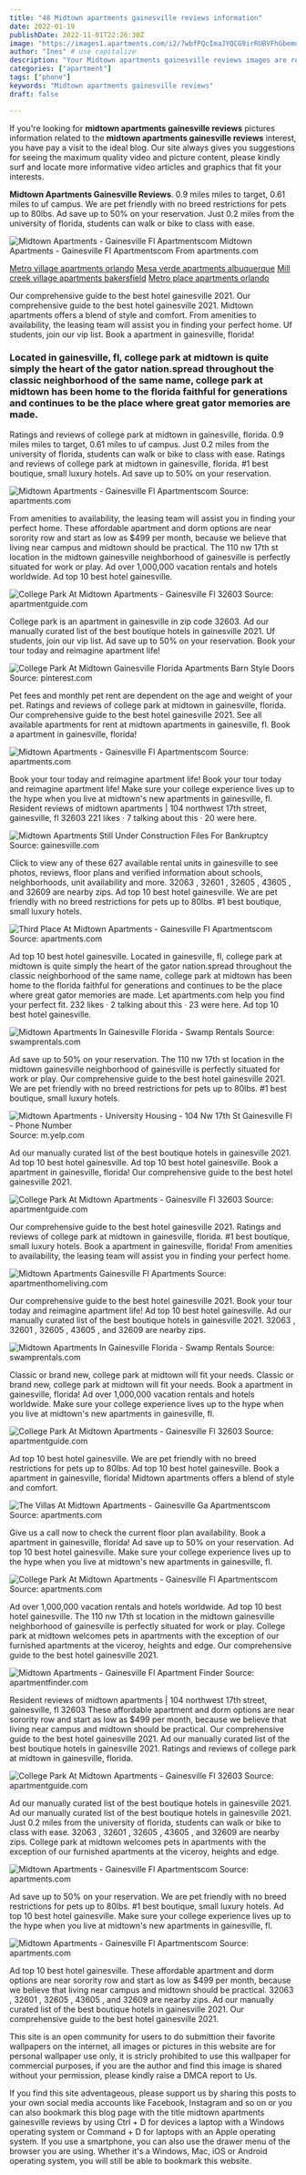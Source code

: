 ```yaml
---
title: "48 Midtown apartments gainesville reviews information"
date: 2022-01-19
publishDate: 2022-11-01T22:26:30Z
image: "https://images1.apartments.com/i2/7wbfPQcImaJYQCG9irRUBVFhGbemqNdWx0gP796dAFU/117/midtown-apartments-gainesville-fl-1br-1ba---650-sf.jpg?p=1"
author: "Ines" # use capitalize
description: "Your Midtown apartments gainesville reviews images are ready. Midtown apartments gainesville reviews are a topic that is being searched for and liked by netizens today. You can Find and Download the Midtown apartments gainesville reviews files here. Download all free vectors."
categories: ["apartment"]
tags: ["phone"]
keywords: "Midtown apartments gainesville reviews"
draft: false

---
```


If you're looking for **midtown apartments gainesville reviews** pictures information related to the **midtown apartments gainesville reviews** interest, you have pay a visit to the ideal  blog.  Our site always  gives you  suggestions  for seeing  the maximum  quality video and picture  content, please kindly surf and locate more informative video articles and graphics  that fit your interests.

**Midtown Apartments Gainesville Reviews**. 0.9 miles miles to target, 0.61 miles to uf campus. We are pet friendly with no breed restrictions for pets up to 80lbs. Ad save up to 50% on your reservation. Just 0.2 miles from the university of florida, students can walk or bike to class with ease.

![Midtown Apartments - Gainesville Fl Apartmentscom](https://images1.apartments.com/i2/2DFx2o7pG6I8DKXMGKRf1rgnB3WnNwiu0pD7Mon8otk/117/midtown-apartments-gainesville-fl-1br-1ba---650-sf.jpg?p=1 "Midtown Apartments - Gainesville Fl Apartmentscom")
Midtown Apartments - Gainesville Fl Apartmentscom From apartments.com

[Metro village apartments orlando](/metro-village-apartments-orlando/)
[Mesa verde apartments albuquerque](/mesa-verde-apartments-albuquerque/)
[Mill creek village apartments bakersfield](/mill-creek-village-apartments-bakersfield/)
[Metro place apartments orlando](/metro-place-apartments-orlando/)

Our comprehensive guide to the best hotel gainesville 2021. Our comprehensive guide to the best hotel gainesville 2021. Midtown apartments offers a blend of style and comfort. From amenities to availability, the leasing team will assist you in finding your perfect home. Uf students, join our vip list. Book a apartment in gainesville, florida!

### Located in gainesville, fl, college park at midtown is quite simply the heart of the gator nation.spread throughout the classic neighborhood of the same name, college park at midtown has been home to the florida faithful for generations and continues to be the place where great gator memories are made.

Ratings and reviews of college park at midtown in gainesville, florida. 0.9 miles miles to target, 0.61 miles to uf campus. Just 0.2 miles from the university of florida, students can walk or bike to class with ease. Ratings and reviews of college park at midtown in gainesville, florida. #1 best boutique, small luxury hotels. Ad save up to 50% on your reservation.


![Midtown Apartments - Gainesville Fl Apartmentscom](https://images1.apartments.com/i2/G-Df6ROcp8B_QSHVWbeqNUC1RhUWzvEGyuYj0IQp4n4/117/midtown-apartments-gainesville-fl-1br-1ba---650-sf.jpg?p=1 "Midtown Apartments - Gainesville Fl Apartmentscom")
Source: apartments.com

From amenities to availability, the leasing team will assist you in finding your perfect home. These affordable apartment and dorm options are near sorority row and start as low as $499 per month, because we believe that living near campus and midtown should be practical. The 110 nw 17th st location in the midtown gainesville neighborhood of gainesville is perfectly situated for work or play. Ad over 1,000,000 vacation rentals and hotels worldwide. Ad top 10 best hotel gainesville.

![College Park At Midtown Apartments - Gainesville Fl 32603](https://rentpath-res.cloudinary.com/$img_current/t_3x2_jpg_xl/1b43c1852ecc06935a5bcd662ed26cf4 "College Park At Midtown Apartments - Gainesville Fl 32603")
Source: apartmentguide.com

College park is an apartment in gainesville in zip code 32603. Ad our manually curated list of the best boutique hotels in gainesville 2021. Uf students, join our vip list. Ad save up to 50% on your reservation. Book your tour today and reimagine apartment life!

![College Park At Midtown Gainesville Florida Apartments Barn Style Doors](https://i.pinimg.com/736x/25/78/ed/2578ed4b9b1a87c3e29f911fc058a04b.jpg "College Park At Midtown Gainesville Florida Apartments Barn Style Doors")
Source: pinterest.com

Pet fees and monthly pet rent are dependent on the age and weight of your pet. Ratings and reviews of college park at midtown in gainesville, florida. Our comprehensive guide to the best hotel gainesville 2021. See all available apartments for rent at midtown apartments in gainesville, fl. Book a apartment in gainesville, florida!

![Midtown Apartments - Gainesville Fl Apartmentscom](https://images1.apartments.com/i2/U7Cda6SJu5y4Zw71vr5s69rqmryCnmvRNHgiBf8aYB0/111/midtown-apartments-gainesville-fl-primary-photo.jpg "Midtown Apartments - Gainesville Fl Apartmentscom")
Source: apartments.com

Book your tour today and reimagine apartment life! Book your tour today and reimagine apartment life! Make sure your college experience lives up to the hype when you live at midtown&#039;s new apartments in gainesville, fl. Resident reviews of midtown apartments | 104 northwest 17th street, gainesville, fl 32603 221 likes · 7 talking about this · 20 were here.

![Midtown Apartments Still Under Construction Files For Bankruptcy](https://www.gannett-cdn.com/authoring/2020/05/14/NTGS/ghows-LK-2c1ffd17-f993-43e0-a325-6dbe3ae4f1b6-459acb62.jpeg?crop=4031,2277,x0,y373&amp;width=3200&amp;height=1808&amp;format=pjpg&amp;auto=webp "Midtown Apartments Still Under Construction Files For Bankruptcy")
Source: gainesville.com

Click to view any of these 627 available rental units in gainesville to see photos, reviews, floor plans and verified information about schools, neighborhoods, unit availability and more. 32063 , 32601 , 32605 , 43605 , and 32609 are nearby zips. Ad top 10 best hotel gainesville. We are pet friendly with no breed restrictions for pets up to 80lbs. #1 best boutique, small luxury hotels.

![Third Place At Midtown Apartments - Gainesville Fl Apartmentscom](https://images1.apartments.com/i2/FnplFm1_O5Tb-gruy5617o0OFLCE9D9e5xKvCkJr4Tw/111/third-place-at-midtown-gainesville-fl-primary-photo.jpg "Third Place At Midtown Apartments - Gainesville Fl Apartmentscom")
Source: apartments.com

Ad top 10 best hotel gainesville. Located in gainesville, fl, college park at midtown is quite simply the heart of the gator nation.spread throughout the classic neighborhood of the same name, college park at midtown has been home to the florida faithful for generations and continues to be the place where great gator memories are made. Let apartments.com help you find your perfect fit. 232 likes · 2 talking about this · 23 were here. Ad top 10 best hotel gainesville.

![Midtown Apartments In Gainesville Florida - Swamp Rentals](https://i.ytimg.com/vi/03pY2qQRZTY/maxresdefault.jpg "Midtown Apartments In Gainesville Florida - Swamp Rentals")
Source: swamprentals.com

Ad save up to 50% on your reservation. The 110 nw 17th st location in the midtown gainesville neighborhood of gainesville is perfectly situated for work or play. Our comprehensive guide to the best hotel gainesville 2021. We are pet friendly with no breed restrictions for pets up to 80lbs. #1 best boutique, small luxury hotels.

![Midtown Apartments - University Housing - 104 Nw 17th St Gainesville Fl - Phone Number](https://s3-media0.fl.yelpcdn.com/bphoto/WZZH5JpjAFdOi-aXchpOSw/348s.jpg "Midtown Apartments - University Housing - 104 Nw 17th St Gainesville Fl - Phone Number")
Source: m.yelp.com

Ad our manually curated list of the best boutique hotels in gainesville 2021. Ad top 10 best hotel gainesville. Ad top 10 best hotel gainesville. Book a apartment in gainesville, florida! Our comprehensive guide to the best hotel gainesville 2021.

![College Park At Midtown Apartments - Gainesville Fl 32603](https://rentpath-res.cloudinary.com/$img_current/t_3x2_jpg_xl/c6b1aadc65cfc39098c02d24a7833c52 "College Park At Midtown Apartments - Gainesville Fl 32603")
Source: apartmentguide.com

Our comprehensive guide to the best hotel gainesville 2021. Ratings and reviews of college park at midtown in gainesville, florida. #1 best boutique, small luxury hotels. Book a apartment in gainesville, florida! From amenities to availability, the leasing team will assist you in finding your perfect home.

![Midtown Apartments Gainesville Fl Apartments](https://images1.apartmenthomeliving.com/i2/P9gCiFerFzvfzqJlH9G6GnRFAfZ8cT_SLo654NNCOp0/118/image.jpg "Midtown Apartments Gainesville Fl Apartments")
Source: apartmenthomeliving.com

Our comprehensive guide to the best hotel gainesville 2021. Book your tour today and reimagine apartment life! Ad top 10 best hotel gainesville. Ad our manually curated list of the best boutique hotels in gainesville 2021. 32063 , 32601 , 32605 , 43605 , and 32609 are nearby zips.

![Midtown Apartments In Gainesville Florida - Swamp Rentals](https://www.swamprentals.com/uploads/images/midtown-exterior-0110172019111145PM63.jpg "Midtown Apartments In Gainesville Florida - Swamp Rentals")
Source: swamprentals.com

Classic or brand new, college park at midtown will fit your needs. Classic or brand new, college park at midtown will fit your needs. Book a apartment in gainesville, florida! Ad over 1,000,000 vacation rentals and hotels worldwide. Make sure your college experience lives up to the hype when you live at midtown&#039;s new apartments in gainesville, fl.

![College Park At Midtown Apartments - Gainesville Fl 32603](https://rentpath-res.cloudinary.com/$img_current/t_3x2_jpg_xl/b16ffebc410e2344f4305b233240ee09 "College Park At Midtown Apartments - Gainesville Fl 32603")
Source: apartmentguide.com

Ad top 10 best hotel gainesville. We are pet friendly with no breed restrictions for pets up to 80lbs. Ad top 10 best hotel gainesville. Book a apartment in gainesville, florida! Midtown apartments offers a blend of style and comfort.

![The Villas At Midtown Apartments - Gainesville Ga Apartmentscom](https://images1.apartments.com/i2/RhSZi8eUI7UHrGDRdkjRH5gPdaFxodGRRWgAT3f2_kI/111/the-villas-at-midtown-gainesville-ga-primary-photo.jpg "The Villas At Midtown Apartments - Gainesville Ga Apartmentscom")
Source: apartments.com

Give us a call now to check the current floor plan availability. Book a apartment in gainesville, florida! Ad save up to 50% on your reservation. Ad top 10 best hotel gainesville. Make sure your college experience lives up to the hype when you live at midtown&#039;s new apartments in gainesville, fl.

![College Park At Midtown Apartments - Gainesville Fl Apartmentscom](https://images1.apartments.com/i2/dzwCIVss01wgPtXpVcwWuH6XLotxAEBtRIxnmtG1RNg/111/college-park-at-midtown-gainesville-fl-college-park-leasing-office.jpg "College Park At Midtown Apartments - Gainesville Fl Apartmentscom")
Source: apartments.com

Ad over 1,000,000 vacation rentals and hotels worldwide. Ad top 10 best hotel gainesville. The 110 nw 17th st location in the midtown gainesville neighborhood of gainesville is perfectly situated for work or play. College park at midtown welcomes pets in apartments with the exception of our furnished apartments at the viceroy, heights and edge. Our comprehensive guide to the best hotel gainesville 2021.

![Midtown Apartments - Gainesville Fl Apartment Finder](https://image1.apartmentfinder.com/i2/cX17892oNJpbiat7IyZ6KFbw1oFFMnuoZyUY-Ro0uTw/111/midtown-apartments-gainesville-fl-2br-2ba---850-sf.jpg "Midtown Apartments - Gainesville Fl Apartment Finder")
Source: apartmentfinder.com

Resident reviews of midtown apartments | 104 northwest 17th street, gainesville, fl 32603 These affordable apartment and dorm options are near sorority row and start as low as $499 per month, because we believe that living near campus and midtown should be practical. Our comprehensive guide to the best hotel gainesville 2021. Ad our manually curated list of the best boutique hotels in gainesville 2021. Ratings and reviews of college park at midtown in gainesville, florida.

![College Park At Midtown Apartments - Gainesville Fl 32603](https://rentpath-res.cloudinary.com/$img_current/t_3x2_jpg_xl/895f899261562843d227ce6383f92939 "College Park At Midtown Apartments - Gainesville Fl 32603")
Source: apartmentguide.com

Ad our manually curated list of the best boutique hotels in gainesville 2021. Ad our manually curated list of the best boutique hotels in gainesville 2021. Just 0.2 miles from the university of florida, students can walk or bike to class with ease. 32063 , 32601 , 32605 , 43605 , and 32609 are nearby zips. College park at midtown welcomes pets in apartments with the exception of our furnished apartments at the viceroy, heights and edge.

![Midtown Apartments - Gainesville Fl Apartmentscom](https://images1.apartments.com/i2/2DFx2o7pG6I8DKXMGKRf1rgnB3WnNwiu0pD7Mon8otk/117/midtown-apartments-gainesville-fl-1br-1ba---650-sf.jpg?p=1 "Midtown Apartments - Gainesville Fl Apartmentscom")
Source: apartments.com

Ad save up to 50% on your reservation. We are pet friendly with no breed restrictions for pets up to 80lbs. #1 best boutique, small luxury hotels. Ad top 10 best hotel gainesville. Make sure your college experience lives up to the hype when you live at midtown&#039;s new apartments in gainesville, fl.

![Midtown Apartments - Gainesville Fl Apartmentscom](https://images1.apartments.com/i2/7wbfPQcImaJYQCG9irRUBVFhGbemqNdWx0gP796dAFU/117/midtown-apartments-gainesville-fl-1br-1ba---650-sf.jpg?p=1 "Midtown Apartments - Gainesville Fl Apartmentscom")
Source: apartments.com

Ad top 10 best hotel gainesville. These affordable apartment and dorm options are near sorority row and start as low as $499 per month, because we believe that living near campus and midtown should be practical. 32063 , 32601 , 32605 , 43605 , and 32609 are nearby zips. Ad our manually curated list of the best boutique hotels in gainesville 2021. Our comprehensive guide to the best hotel gainesville 2021.

This site is an open community for users to do submittion their favorite wallpapers on the internet, all images or pictures in this website are for personal wallpaper use only, it is stricly prohibited to use this wallpaper for commercial purposes, if you are the author and find this image is shared without your permission, please kindly raise a DMCA report to Us.

If you find this site adventageous, please support us by sharing this posts to your own social media accounts like Facebook, Instagram and so on or you can also bookmark this blog page with the title midtown apartments gainesville reviews by using Ctrl + D for devices a laptop with a Windows operating system or Command + D for laptops with an Apple operating system. If you use a smartphone, you can also use the drawer menu of the browser you are using. Whether it's a Windows, Mac, iOS or Android operating system, you will still be able to bookmark this website.
